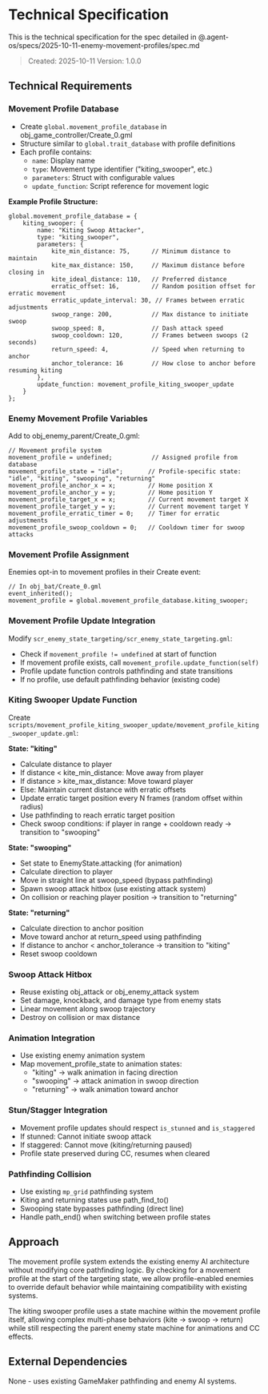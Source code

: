 # Technical Specification

This is the technical specification for the spec detailed in @.agent-os/specs/2025-10-11-enemy-movement-profiles/spec.md

> Created: 2025-10-11
> Version: 1.0.0

## Technical Requirements

### Movement Profile Database

- Create `global.movement_profile_database` in obj_game_controller/Create_0.gml
- Structure similar to `global.trait_database` with profile definitions
- Each profile contains:
  - `name`: Display name
  - `type`: Movement type identifier ("kiting_swooper", etc.)
  - `parameters`: Struct with configurable values
  - `update_function`: Script reference for movement logic

**Example Profile Structure:**
```gml
global.movement_profile_database = {
    kiting_swooper: {
        name: "Kiting Swoop Attacker",
        type: "kiting_swooper",
        parameters: {
            kite_min_distance: 75,      // Minimum distance to maintain
            kite_max_distance: 150,     // Maximum distance before closing in
            kite_ideal_distance: 110,   // Preferred distance
            erratic_offset: 16,         // Random position offset for erratic movement
            erratic_update_interval: 30, // Frames between erratic adjustments
            swoop_range: 200,           // Max distance to initiate swoop
            swoop_speed: 8,             // Dash attack speed
            swoop_cooldown: 120,        // Frames between swoops (2 seconds)
            return_speed: 4,            // Speed when returning to anchor
            anchor_tolerance: 16        // How close to anchor before resuming kiting
        },
        update_function: movement_profile_kiting_swooper_update
    }
};
```

### Enemy Movement Profile Variables

Add to obj_enemy_parent/Create_0.gml:
```gml
// Movement profile system
movement_profile = undefined;           // Assigned profile from database
movement_profile_state = "idle";       // Profile-specific state: "idle", "kiting", "swooping", "returning"
movement_profile_anchor_x = x;         // Home position X
movement_profile_anchor_y = y;         // Home position Y
movement_profile_target_x = x;         // Current movement target X
movement_profile_target_y = y;         // Current movement target Y
movement_profile_erratic_timer = 0;    // Timer for erratic adjustments
movement_profile_swoop_cooldown = 0;   // Cooldown timer for swoop attacks
```

### Movement Profile Assignment

Enemies opt-in to movement profiles in their Create event:
```gml
// In obj_bat/Create_0.gml
event_inherited();
movement_profile = global.movement_profile_database.kiting_swooper;
```

### Movement Profile Update Integration

Modify `scr_enemy_state_targeting/scr_enemy_state_targeting.gml`:
- Check if `movement_profile != undefined` at start of function
- If movement profile exists, call `movement_profile.update_function(self)`
- Profile update function controls pathfinding and state transitions
- If no profile, use default pathfinding behavior (existing code)

### Kiting Swooper Update Function

Create `scripts/movement_profile_kiting_swooper_update/movement_profile_kiting_swooper_update.gml`:

**State: "kiting"**
- Calculate distance to player
- If distance < kite_min_distance: Move away from player
- If distance > kite_max_distance: Move toward player
- Else: Maintain current distance with erratic offsets
- Update erratic target position every N frames (random offset within radius)
- Use pathfinding to reach erratic target position
- Check swoop conditions: if player in range + cooldown ready → transition to "swooping"

**State: "swooping"**
- Set state to EnemyState.attacking (for animation)
- Calculate direction to player
- Move in straight line at swoop_speed (bypass pathfinding)
- Spawn swoop attack hitbox (use existing attack system)
- On collision or reaching player position → transition to "returning"

**State: "returning"**
- Calculate direction to anchor position
- Move toward anchor at return_speed using pathfinding
- If distance to anchor < anchor_tolerance → transition to "kiting"
- Reset swoop cooldown

### Swoop Attack Hitbox

- Reuse existing obj_attack or obj_enemy_attack system
- Set damage, knockback, and damage type from enemy stats
- Linear movement along swoop trajectory
- Destroy on collision or max distance

### Animation Integration

- Use existing enemy animation system
- Map movement_profile_state to animation states:
  - "kiting" → walk animation in facing direction
  - "swooping" → attack animation in swoop direction
  - "returning" → walk animation toward anchor

### Stun/Stagger Integration

- Movement profile updates should respect `is_stunned` and `is_staggered`
- If stunned: Cannot initiate swoop attack
- If staggered: Cannot move (kiting/returning paused)
- Profile state preserved during CC, resumes when cleared

### Pathfinding Collision

- Use existing `mp_grid` pathfinding system
- Kiting and returning states use path_find_to()
- Swooping state bypasses pathfinding (direct line)
- Handle path_end() when switching between profile states

## Approach

The movement profile system extends the existing enemy AI architecture without modifying core pathfinding logic. By checking for a movement profile at the start of the targeting state, we allow profile-enabled enemies to override default behavior while maintaining compatibility with existing systems.

The kiting swooper profile uses a state machine within the movement profile itself, allowing complex multi-phase behaviors (kite → swoop → return) while still respecting the parent enemy state machine for animations and CC effects.

## External Dependencies

None - uses existing GameMaker pathfinding and enemy AI systems.
